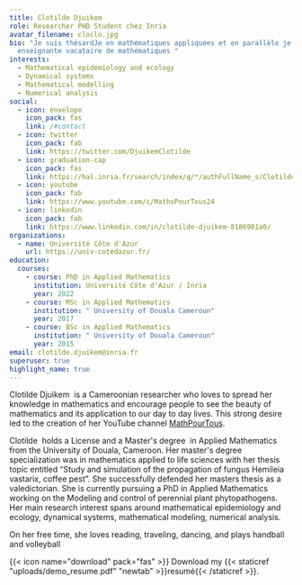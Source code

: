 ```yaml
---
title: Clotilde Djuikem
role: Researcher PHD Student chez Inria
avatar_filename: cloclo.jpg
bio: "Je suis thésardJe en mathématiques appliquées et en parallèle je suis
  enseignante vacataire de mathématiques "
interests:
  - Mathematical epidemiology and ecology
  - Dynamical systems
  - Mathematical modelling
  - Numerical analysis
social:
  - icon: envelope
    icon_pack: fas
    link: /#contact
  - icon: twitter
    icon_pack: fab
    link: https://twitter.com/DjuikemClotilde
  - icon: graduation-cap
    icon_pack: fas
    link: https://hal.inria.fr/search/index/q/*/authFullName_s/Clotilde+Djuikem
  - icon: youtube
    icon_pack: fab
    link: https://www.youtube.com/c/MathsPourTous24
  - icon: linkedin
    icon_pack: fab
    link: https://www.linkedin.com/in/clotilde-djuikem-8186901a0/
organizations:
  - name: Université Côte d'Azur
    url: https://univ-cotedazur.fr/
education:
  courses:
    - course: PhD in Applied Mathematics
      institution: Université Côte d'Azur / Inria
      year: 2022
    - course: MSc in Applied Mathematics
      institution: " University of Douala Cameroun"
      year: 2017
    - course: BSc in Applied Mathematics
      institution: " University of Douala Cameroun"
      year: 2015
email: clotilde.djuikem@inria.fr
superuser: true
highlight_name: true
---
```

Clotilde Djuikem  is a Cameroonian researcher who loves to spread her knowledge in mathematics and encourage people to see the beauty of mathematics and its application to our day to day lives. This strong desire led to the creation of her YouTube channel [MathPourTous](https://www.youtube.com/c/MathsPourTous24). 

Clotilde  holds a License and a Master's degree  in Applied Mathematics from the University of Douala, Cameroon. Her master's degree specialization was in mathematics applied to life sciences with her thesis topic entitled “Study and simulation of the propagation of fungus Hemileia vastarix, coffee pest”. She successfully defended her masters thesis as a valedictorian. She is currently pursuing a PhD in Applied Mathematics working on the Modeling and control of perennial plant phytopathogens. Her main research interest spans around mathematical epidemiology and ecology, dynamical systems, mathematical modeling, numerical analysis. 

On her free time, she loves reading, traveling, dancing, and plays handball and volleyball

{{< icon name="download" pack="fas" >}} Download my {{< staticref "uploads/demo_resume.pdf" "newtab" >}}resumé{{< /staticref >}}.